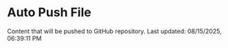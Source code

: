 # Auto Push File

Content that will be pushed to GitHub repository.
Last updated: 08/15/2025, 06:39:11 PM
